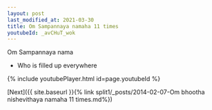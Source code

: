 ```yaml
---
layout: post
last_modified_at: 2021-03-30
title: Om Sampannaya namaha 11 times
youtubeId: _avCHuT_wok
---
```

 
 
Om Sampannaya nama 
 
 -  Who is filled up everywhere 
 
  
 
  
 
 
 
 
 
 


{% include youtubePlayer.html id=page.youtubeId %}
 
[Next]({{ site.baseurl }}{% link  split1/_posts/2014-02-07-Om bhootha nishevithaya namaha 11 times.md%})
 
